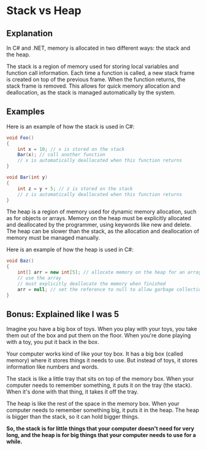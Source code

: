# Stack vs Heap

## Explanation

In C# and .NET, memory is allocated in two different ways: the stack and the heap.

The stack is a region of memory used for storing local variables and function call information. Each time a function is called, a new stack frame is created on top of the previous frame. When the function returns, the stack frame is removed. This allows for quick memory allocation and deallocation, as the stack is managed automatically by the system.

## Examples

Here is an example of how the stack is used in C#:

```C#
void Foo()
{
    int x = 10; // x is stored on the stack
    Bar(x); // call another function
    // x is automatically deallocated when this function returns
}

void Bar(int y)
{
    int z = y + 5; // z is stored on the stack
    // z is automatically deallocated when this function returns
}

```

The heap is a region of memory used for dynamic memory allocation, such as for objects or arrays. Memory on the heap must be explicitly allocated and deallocated by the programmer, using keywords like new and delete. The heap can be slower than the stack, as the allocation and deallocation of memory must be managed manually.

Here is an example of how the heap is used in C#:

```C#
void Baz()
{
    int[] arr = new int[5]; // allocate memory on the heap for an array of 5 integers
    // use the array
    // must explicitly deallocate the memory when finished
    arr = null; // set the reference to null to allow garbage collection to deallocate the memory
}

```

## Bonus: Explained like I was 5

Imagine you have a big box of toys. When you play with your toys, you take them out of the box and put them on the floor. When you're done playing with a toy, you put it back in the box.

Your computer works kind of like your toy box. It has a big box (called memory) where it stores things it needs to use. But instead of toys, it stores information like numbers and words.

The stack is like a little tray that sits on top of the memory box. When your computer needs to remember something, it puts it on the tray (the stack). When it's done with that thing, it takes it off the tray.

The heap is like the rest of the space in the memory box. When your computer needs to remember something big, it puts it in the heap. The heap is bigger than the stack, so it can hold bigger things.

**So, the stack is for little things that your computer doesn't need for very long, and the heap is for big things that your computer needs to use for a while.**